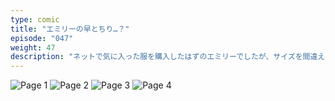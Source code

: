 ```yaml
---
type: comic
title: "エミリーの早とちり…？"
episode: "047"
weight: 47
description: "ネットで気に入った服を購入したはずのエミリーでしたが、サイズを間違えたので、オレンジに押し付けようとしました… 😇"
---
```


![Page 1](cut-1.jpg)
![Page 2](cut-2.jpg)
![Page 3](cut-3.jpg)
![Page 4](cut-4.jpg)
